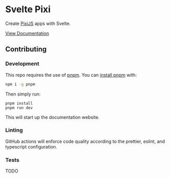# Svelte Pixi

Create [PixiJS](https://www.pixijs.com) apps with Svelte.

[View Documentation](https://svelte-pixi.mattjennin.gs)

## Contributing

### Development

This repo requires the use of [pnpm](https://pnpm.js.org/en/). You can [install pnpm](https://pnpm.io/installation) with:

```bash
npm i -g pnpm
```

Then simply run:

```
pnpm install
pnpm run dev
```

This will start up the documentation website.

### Linting

GitHub actions will enforce code quality according to the prettier, eslint, and typescript configuration.

### Tests

TODO
